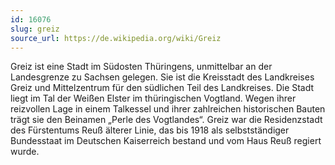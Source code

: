```yaml
---
id: 16076
slug: greiz
source_url: https://de.wikipedia.org/wiki/Greiz
---
```


Greiz ist eine Stadt im Südosten Thüringens, unmittelbar an der Landesgrenze zu Sachsen gelegen. Sie ist die Kreisstadt des Landkreises Greiz und Mittelzentrum für den südlichen Teil des Landkreises. Die Stadt liegt im Tal der Weißen Elster im thüringischen Vogtland. Wegen ihrer reizvollen Lage in einem Talkessel und ihrer zahlreichen historischen Bauten trägt sie den Beinamen „Perle des Vogtlandes“. Greiz war die Residenzstadt des Fürstentums Reuß älterer Linie, das bis 1918 als selbstständiger Bundesstaat im Deutschen Kaiserreich bestand und vom Haus Reuß regiert wurde.
